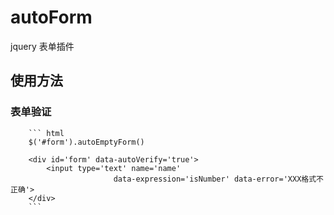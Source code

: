 # autoForm
jquery 表单插件

## 使用方法

        
### 表单验证  
        ``` html
        $('#form').autoEmptyForm()
        
        <div id='form' data-autoVerify='true'>
            <input type='text' name='name'
                           data-expression='isNumber' data-error='XXX格式不正确'>
        </div>
        ```
